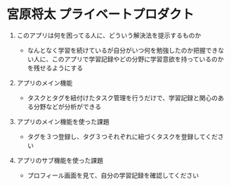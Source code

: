 # 宮原将太 プライベートプロダクト

1. このアプリは何を困ってる人に、どういう解決法を提示するものか

   - なんとなく学習を続けているが自分がいつ何を勉強したのか把握できない人に、このアプリで学習記録やどの分野に学習意欲を持っているのかを残せるようにする

1. アプリのメイン機能

   - タスクとタグを紐付けたタスク管理を行うだけで、学習記録と関心のある分野などが分析ができる

1. アプリのメイン機能を使った課題

   - タグを３つ登録し、タグ３つそれぞれに紐づくタスクを登録してください

1. アプリのサブ機能を使った課題

   - プロフィール画面を見て、自分の学習記録を確認してください
